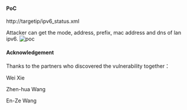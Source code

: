 #### PoC
http://targetip/ipv6_status.xml

Attacker can get the mode, address, prefix, mac address and dns of lan ipv6.
![poc](https://github.com/dahua966/Routers-vuls/blob/master/DAP-1320/ipv6_status.jpg)

#### Acknowledgement
Thanks to the partners who discovered the vulnerability together：

Wei Xie

Zhen-hua Wang

En-Ze Wang